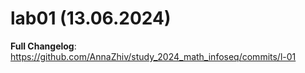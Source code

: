 # lab01 (13.06.2024)

**Full Changelog**: https://github.com/AnnaZhiv/study_2024_math_infoseq/commits/l-01




